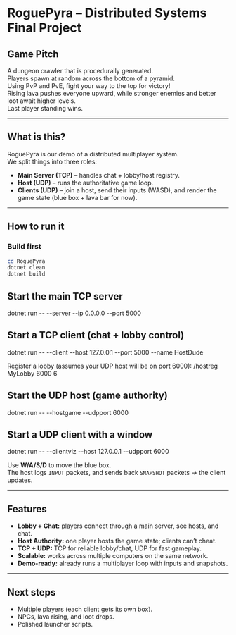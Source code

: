 # RoguePyra – Distributed Systems Final Project

## Game Pitch
A dungeon crawler that is procedurally generated.  
Players spawn at random across the bottom of a pyramid.  
Using PvP and PvE, fight your way to the top for victory!  
Rising lava pushes everyone upward, while stronger enemies and better loot await higher levels.  
Last player standing wins.

---

## What is this?
RoguePyra is our demo of a distributed multiplayer system.  
We split things into three roles:

- **Main Server (TCP)** – handles chat + lobby/host registry.  
- **Host (UDP)** – runs the authoritative game loop.  
- **Clients (UDP)** – join a host, send their inputs (WASD), and render the game state (blue box + lava bar for now).

---

## How to run it

### Build first
```powershell
cd RoguePyra
dotnet clean
dotnet build
```


## Start the main TCP server
dotnet run -- --server --ip 0.0.0.0 --port 5000

## Start a TCP client (chat + lobby control)
dotnet run -- --client --host 127.0.0.1 --port 5000 --name HostDude

Register a lobby (assumes your UDP host will be on port 6000):
/hostreg MyLobby 6000 6

## Start the UDP host (game authority)
dotnet run -- --hostgame --udpport 6000

## Start a UDP client with a window
dotnet run -- --clientviz --host 127.0.0.1 --udpport 6000

Use **W/A/S/D** to move the blue box.  
The host logs `INPUT` packets, and sends back `SNAPSHOT` packets → the client updates.

---

## Features
- **Lobby + Chat:** players connect through a main server, see hosts, and chat.
- **Host Authority:** one player hosts the game state; clients can’t cheat.
- **TCP + UDP:** TCP for reliable lobby/chat, UDP for fast gameplay.
- **Scalable:** works across multiple computers on the same network.
- **Demo-ready:** already runs a multiplayer loop with inputs and snapshots.

---

## Next steps
- Multiple players (each client gets its own box).
- NPCs, lava rising, and loot drops.
- Polished launcher scripts.